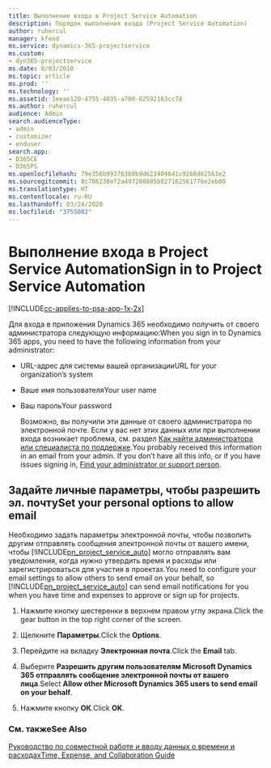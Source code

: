 ```yaml
---
title: Выполнение входа в Project Service Automation
description: Порядок выполнения входа (Project Service Automation)
author: ruhercul
manager: kfend
ms.service: dynamics-365-projectservice
ms.custom:
- dyn365-projectservice
ms.date: 8/03/2018
ms.topic: article
ms.prod: ''
ms.technology: ''
ms.assetid: 1eeae120-4755-4035-a700-82592163cc78
ms.author: ruhercul
audience: Admin
search.audienceType:
- admin
- customizer
- enduser
search.app:
- D365CE
- D365PS
ms.openlocfilehash: 79e356b99376360b9d623404641c9268d62563e2
ms.sourcegitcommit: 8c786230ef2a497280885b827162561776e2eb00
ms.translationtype: HT
ms.contentlocale: ru-RU
ms.lasthandoff: 03/24/2020
ms.locfileid: "3755002"
---
```

# <a name="sign-in-to-project-service-automation"></a><span data-ttu-id="41fbd-103">Выполнение входа в Project Service Automation</span><span class="sxs-lookup"><span data-stu-id="41fbd-103">Sign in to Project Service Automation</span></span>

[!INCLUDE[cc-applies-to-psa-app-1x-2x](../includes/cc-applies-to-psa-app-1x-2x.md)]

<span data-ttu-id="41fbd-104">Для входа в приложения Dynamics 365 необходимо получить от своего администратора следующую информацию:</span><span class="sxs-lookup"><span data-stu-id="41fbd-104">When you sign in to Dynamics 365 apps, you need to have the following information from your administrator:</span></span>  
  
- <span data-ttu-id="41fbd-105">URL-адрес для системы вашей организации</span><span class="sxs-lookup"><span data-stu-id="41fbd-105">URL for your organization’s system</span></span>  
  
- <span data-ttu-id="41fbd-106">Ваше имя пользователя</span><span class="sxs-lookup"><span data-stu-id="41fbd-106">Your user name</span></span>  
  
- <span data-ttu-id="41fbd-107">Ваш пароль</span><span class="sxs-lookup"><span data-stu-id="41fbd-107">Your password</span></span>  
  
  <span data-ttu-id="41fbd-108">Возможно, вы получили эти данные от своего администратора по электронной почте. Если у вас нет этих данных или при выполнении входа возникает проблема, см. раздел [Как найти администратора или специалиста по поддержке](../basics/find-administrator-support.md).</span><span class="sxs-lookup"><span data-stu-id="41fbd-108">You probably received this information in an email from your admin. If you don’t have all this info, or if you have issues signing in, [Find your administrator or support person](../basics/find-administrator-support.md).</span></span>  
  
## <a name="set-your-personal-options-to-allow-email"></a><span data-ttu-id="41fbd-109">Задайте личные параметры, чтобы разрешить эл. почту</span><span class="sxs-lookup"><span data-stu-id="41fbd-109">Set your personal options to allow email</span></span>  
 <span data-ttu-id="41fbd-110">Необходимо задать параметры электронной почты, чтобы позволить другим отправлять сообщения электронной почты от вашего имени, чтобы [!INCLUDE[pn_project_service_auto](../includes/pn-project-service-auto.md)] могло отправлять вам уведомления, когда нужно утвердить время и расходы или зарегистрироваться для участия в проектах.</span><span class="sxs-lookup"><span data-stu-id="41fbd-110">You need to configure your email settings to allow others to send email on your behalf, so [!INCLUDE[pn_project_service_auto](../includes/pn-project-service-auto.md)] can send email notifications for you when you have time and expenses to approve or sign up for projects.</span></span>  
  
1.  <span data-ttu-id="41fbd-111">Нажмите кнопку шестеренки в верхнем правом углу экрана.</span><span class="sxs-lookup"><span data-stu-id="41fbd-111">Click the gear button in the top right corner of the screen.</span></span>  
  
2.  <span data-ttu-id="41fbd-112">Щелкните **Параметры**.</span><span class="sxs-lookup"><span data-stu-id="41fbd-112">Click the **Options**.</span></span>  
  
3.  <span data-ttu-id="41fbd-113">Перейдите на вкладку **Электронная почта**.</span><span class="sxs-lookup"><span data-stu-id="41fbd-113">Click the **Email** tab.</span></span>  
  
4.  <span data-ttu-id="41fbd-114">Выберите **Разрешить другим пользователям Microsoft Dynamics 365 отправлять сообщение электронной почты от вашего лица**.</span><span class="sxs-lookup"><span data-stu-id="41fbd-114">Select **Allow other Microsoft Dynamics 365 users to send email on your behalf**.</span></span>  
  
5.  <span data-ttu-id="41fbd-115">Нажмите кнопку **ОК**.</span><span class="sxs-lookup"><span data-stu-id="41fbd-115">Click **OK**.</span></span>  
  
### <a name="see-also"></a><span data-ttu-id="41fbd-116">См. также</span><span class="sxs-lookup"><span data-stu-id="41fbd-116">See Also</span></span>  
 [<span data-ttu-id="41fbd-117">Руководство по совместной работе и вводу данных о времени и расходах</span><span class="sxs-lookup"><span data-stu-id="41fbd-117">Time, Expense, and Collaboration Guide</span></span>](../project-service/time-expense-collaboration-guide.md)
